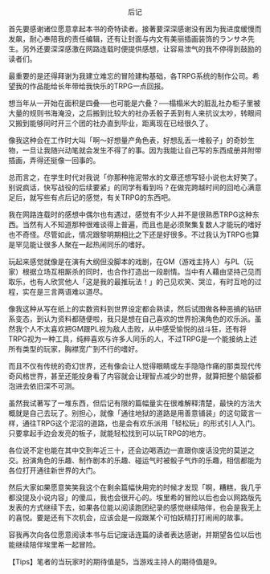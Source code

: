 <p align="center">后记</p>

首先要感谢诸位愿意拿起本书的奇特读者。接著要深深感谢没有因为我进度缓慢而发飙，耐心奉陪我的责任编辑，还有让封面与内文有美丽插画装饰的ランサネ先生。另外还要深深感激在网路连载时便提供感想，让容易泄气的我不停得到鼓励的读者们。

最重要的是还得拜谢为我建立难忘的冒险建构基础，各TRPG系统的制作公司。希望我的作品能给长年带给我快乐的TRPG一点回报。

想当年从一开始在面积是四叠──也可能是六叠？──榻榻米大的脏乱社办柜子里被大量的规则书海淹没，之后搬到比较大的社办丢骰子丢到有人来抗议太吵，转眼间又搬到能够同时开三个团的社办直到毕业，距离现在已经很久了。

像我这种会在工作时大叫「啊～好想量产角色表，好想乱丢一堆骰子」的奇妙生物，一旦让我随兴动笔就会发生不得了的事。因为我能让自己写的东西成册并附带插画，弄得还挺像一回事的。

总而言之，在学生时代对我说「你那种拖泥带水的文章还想写轻小说也太好笑了。别说疯话，快写战役的后续要紧」的同学有看到吗？在做完跨越时间的回呛心满意足后，就写些有点后记的感觉，有关TRPG的东西吧。

我在网路连载时的感想中偶尔也有遇过，感觉有不少人并不是很熟悉TRPG这种东西。当然有人不知道那种很难谈得上普遍，而且也是必须聚集复数人才能玩的嗜好也不奇怪。尽管如此，情况跟黎明期相比之下还是好很多。不过我认为TRPG也算是罕见能让很多人聚在一起热闹同乐的嗜好。

玩起来感觉就像是在演有大纲但没脚本的戏剧，在GM（游戏主持人）与PL（玩家）根据立场互相厮杀的同时，也合作打造出一段剧情。当中有人藉由坚持己见而取乐，也有人欣赏他人「这是我的最推玩法！」的己见欢笑、哭泣，有时互呛的过程，实在是三言两语难以道尽。

像我这种从写在纸上的实数资料到世界设定都会熟读，然后试图做各种恶搞的钻研系变态，到认为资料都随便啦，我只是想在自己喜欢的世界扮演角色的欢乐派。虽然我个人不太喜欢把GM跟PL视为敌人击败，从中感受愉悦的战斗狂，还有将TRPG视为一种工具，纯粹喜欢与许多人同乐的人，不过TRPG是一个能接纳上述所有类型的玩家，胸襟宽广到不行的嗜好。

而且不仅有传统的奇幻世界，还有像会让人觉得眼睛或左手隐隐作痛的那类现代传奇风格世界，甚至还能投身看了内容就会让理智点减少的世界，就算把整个脑袋都泡进去依旧深不可测。

虽然我试著写了一堆东西，但后记有限的篇幅量实在很难解释清楚，最快的方法大概就是自己去玩了。别担心，就像「通往地狱的道路是用善意铺装」的这句箴言一样，通往TRPG这个泥沼的道路，也是会有欢乐派用「轻松玩」的形式引人入门。只要拿起手边会发亮的板子，就能轻松找到可以玩TRPG的地方。

各位说不定也能在其中交到年近三十，还会边喝酒边一直跟你废话没完的莫逆之交。扮演角色的乐趣、制作剧本的乐趣、碰运气时被骰子气炸的乐趣，相信都能为各位打开通往新世界的大门。

然后大家如果愿意笑笑我这个在剩余篇幅快用完的时候才发现「啊，糟糕，我几乎都没提及小说内容」的傻瓜，我也会很开心的。埃里希的冒险以后也会以网路版先发表的方式继续下去，如果各位能以阅读跑团纪录的感觉继续陪伴，也会是我无上的喜悦。要是还有下次机会，应该会是一段跟某个可怕妖精打打闹闹的故事。

容我再次向各位愿意阅读本书与后记废话连篇的读者表达感谢，并期望各位以后也能继续陪伴埃里希一起冒险。

【Tips】笔者的当玩家时的期待值是5，当游戏主持人的期待值是9。

